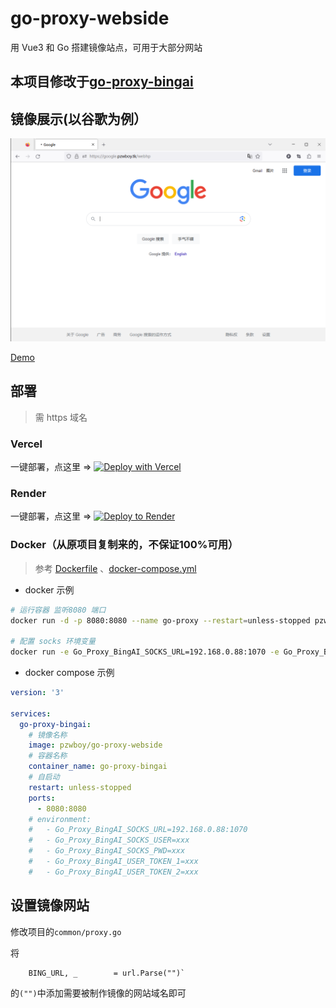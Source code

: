 # go-proxy-webside
用 Vue3 和 Go 搭建镜像站点，可用于大部分网站

## 本项目修改于[go-proxy-bingai](https://github.com/adams549659584/go-proxy-bingai)

## 镜像展示(以谷歌为例）

![](./demo/demo.png)

[Demo](https://google.pzwboy.tk/webhp)
## 部署

> 需 https 域名
### Vercel

一键部署，点这里 => [![Deploy with Vercel](https://vercel.com/button)](https://vercel.com/new/clone?repository-url=https://github.com/pzwboy/go-proxy-webside&project-name=go-proxy-webside&repository-name=go-proxy-vercel)
### Render

一键部署，点这里 => [![Deploy to Render](https://render.com/images/deploy-to-render-button.svg)](https://render.com/deploy?repo=https://github.com/pzwboy/go-proxy-webside)

### Docker（从原项目复制来的，不保证100%可用）

> 参考 [Dockerfile](./docker/Dockerfile) 、[docker-compose.yml](./docker/docker-compose.yml)

- docker 示例

```bash
# 运行容器 监听8080 端口
docker run -d -p 8080:8080 --name go-proxy --restart=unless-stopped pzwboy/go-proxy-webside

# 配置 socks 环境变量
docker run -e Go_Proxy_BingAI_SOCKS_URL=192.168.0.88:1070 -e Go_Proxy_BingAI_SOCKS_USER=xxx -e Go_Proxy_BingAI_SOCKS_PWD=xxx -d -p 8080:8080 --name go-proxy-bingai --restart=unless-stopped pzwboy/go-proxy-webside
```

- docker compose 示例

```yaml
version: '3'

services:
  go-proxy-bingai:
    # 镜像名称
    image: pzwboy/go-proxy-webside
    # 容器名称
    container_name: go-proxy-bingai  
    # 自启动
    restart: unless-stopped
    ports:
      - 8080:8080
    # environment:
    #   - Go_Proxy_BingAI_SOCKS_URL=192.168.0.88:1070
    #   - Go_Proxy_BingAI_SOCKS_USER=xxx
    #   - Go_Proxy_BingAI_SOCKS_PWD=xxx
    #   - Go_Proxy_BingAI_USER_TOKEN_1=xxx
    #   - Go_Proxy_BingAI_USER_TOKEN_2=xxx    
```
## 设置镜像网站

修改项目的`common/proxy.go`

将

```
	BING_URL, _        = url.Parse("")`
```

的`("")`中添加需要被制作镜像的网站域名即可
